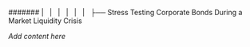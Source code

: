 ####### |   |   |   |   |   |   ├── Stress Testing Corporate Bonds During a Market Liquidity Crisis

*Add content here*